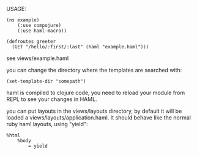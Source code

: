 USAGE:

    (ns example)
        (:use compojure)
        (:use haml-macro))

    (defroutes greeter
      (GET "/hello/:first/:last" (haml "example.haml")))

see views/example.haml

you can change the directory where the templates are searched with:

    (set-template-dir "somepath")

haml is compiled to clojure code, you need to reload your module from REPL to see your changes in HAML.

you can put layouts in the views/layouts directory, by default it will be loaded a views/layouts/application.haml.
It should behave like the normal ruby haml layouts, using "yield":

    %html
        %body
            = yield
